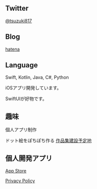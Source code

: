 ## Twitter

[@tsuzuki817](https://twitter.com/tsuzuki817)

## Blog

[hatena](http://pasokatu.hateblo.jp)

## Language

Swift, Kotlin, Java, C#, Python

iOSアプリ開発しています。

SwiftUIが好物です。

## 趣味  

個人アプリ制作

ドット絵をぽちぽち作る
[作品集建設予定地](https://tsuzukihashi.github.io/pixel-art)

## 個人開発アプリ
[App Store](https://apps.apple.com/jp/developer/ryo-tsudukihashi/id1320583602?l)

[Privacy Policy](https://tsuzukihashi.github.io/privacy-policy)